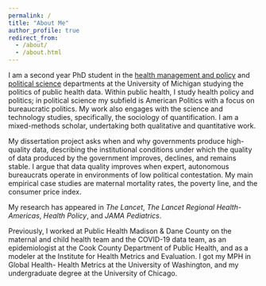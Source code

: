 ```yaml
---
permalink: /
title: "About Me"
author_profile: true
redirect_from: 
  - /about/
  - /about.html
---
```


I am a second year PhD student in the [health management and policy](https://sph.umich.edu/hmp/phdstudents/kulikoff-rachel.html) and [political science](https://lsa.umich.edu/polisci/people/graduate-students/-rachel-kulikoff.html) departments at the University of Michigan studying the politics of public health data. Within public health, I study health policy and politics; in political science my subfield is American Politics with a focus on bureaucratic politics. My work also engages with the science and technology studies, specifically, the sociology of quantification. I am a mixed-methods scholar, undertaking both qualitative and quantitative work. 

My dissertation project asks when and why governments produce high-quality data, describing the institutional conditions under which the quality of data produced by the government improves, declines, and remains stable. I argue that data quality improves when expert, autonomous bureaucrats operate in environments of low political contestation. My main empirical case studies are maternal mortality rates, the poverty line, and the consumer price index.  

My research has appeared in *The Lancet*, *The Lancet Regional Health-Americas*, *Health Policy*, and *JAMA Pediatrics*. 

Previously, I worked at Public Health Madison & Dane County on the maternal and child health team and the COVID-19 data team, as an epidemiologist at the Cook County Department of Public Health, and as a modeler at the Institute for Health Metrics and Evaluation. I got my MPH in Global Health- Health Metrics at the University of Washington, and my undergraduate degree at the University of Chicago. 


